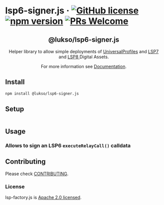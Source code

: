 # lsp6-signer.js &middot; [![GitHub license](https://img.shields.io/badge/license-Apache-blue.svg)](./LICENSE) [![npm version](https://img.shields.io/npm/v/@lukso/lsp-factory.js.svg?style=flat)](https://www.npmjs.com/package/@lukso/lsp6-signer.js) [![PRs Welcome](https://img.shields.io/badge/PRs-welcome-brightgreen.svg)](https://github.com/lukso-network/tools-lsp6-signer/pulls)

<p align="center">
 <h2 align="center"><strong>@lukso/lsp6-signer.js</strong></h2>
 <p align="center">Helper library to allow simple deployments of <a href="https://github.com/lukso-network/LIPs/blob/main/LSPs/LSP-0-ERC725Account.md">UniversalProfiles</a> and <a href="https://github.com/lukso-network/LIPs/blob/main/LSPs/LSP-4-DigitalCertificate.md">LSP7</a> and <a href="https://github.com/lukso-network/LIPs/blob/main/LSPs/LSP-8-IdentifiableDigitalAsset.md">LSP8 </a>Digital Assets.</p>
</p>

<p align="center">For more information see <a href="https://docs.lukso.tech/tools/lsp-factoryjs/getting-started">Documentation</a>.</p>

## Install

```bash
npm install @lukso/lsp6-signer.js
```

## Setup

```javascript
```

## Usage

### Allows to sign an LSP6 `executeRelayCall()` calldata

## Contributing

Please check [CONTRIBUTING](./CONTRIBUTING.md).

### License

lsp-factory.js is [Apache 2.0 licensed](./LICENSE).

